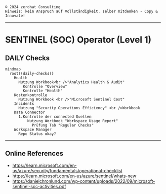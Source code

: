 `©️ 2024 zerohat Consulting` \
`Hinweis: kein Anspruch auf Vollständigkeit, selber mitdenken - Copy & Innovate!`

---

# SENTINEL (SOC) Operator (Level 1)

## DAILY Checks

```mermaid
mindmap
  root((daily-checks))
    Health
      Nutzung Workbook<br />"Analytics Health & Audit"
        Kontrolle "Overview"
        Kontrolle "Health"
    Kostenkontrolle
      Nutzung Workbook <br />"Microsoft Sentinel Cost"
    Incidents
      Nutzung "Security Operations Efficiency" <br />Workbook
    Data Connector
      1.Kontrolle der connected Quellen
          Nutzung Workbook "Workspace Usage Report"
            Prüfung Tab "Regular Checks"
    Workspace Manager
      Repo Status okay?
```

---

## Online References

- https://learn.microsoft.com/en-us/azure/security/fundamentals/operational-checklist
- https://learn.microsoft.com/en-us/azure/sentinel/whats-new
- https://danielchronlund.com/wp-content/uploads/2022/09/microsoft-sentinel-soc-activities.pdf
